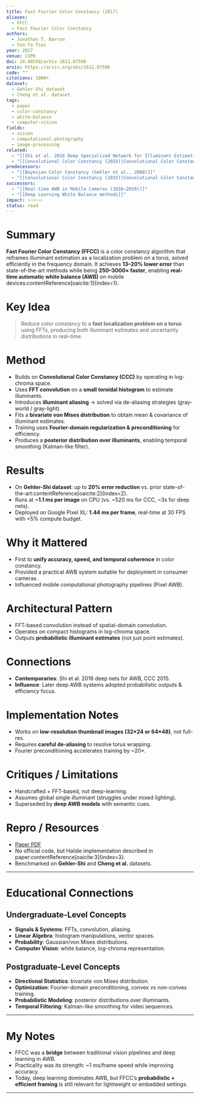 ```yaml
---
title: Fast Fourier Color Constancy (2017)
aliases:
  - FFCC
  - Fast Fourier Color Constancy
authors:
  - Jonathan T. Barron
  - Yun-Ta Tsai
year: 2017
venue: CVPR
doi: 10.48550/arXiv.1611.07596
arxiv: https://arxiv.org/abs/1611.07596
code: ""
citations: 1000+
dataset:
  - Gehler-Shi dataset
  - Cheng et al. dataset
tags:
  - paper
  - color-constancy
  - white-balance
  - computer-vision
fields:
  - vision
  - computational-photography
  - image-processing
related:
  - "[[Shi et al. 2016 Deep Specialized Network for Illuminant Estimation]]"
  - "[[Convolutional Color Constancy (2015)|Convolutional Color Constancy]]"
predecessors:
  - "[[Bayesian Color Constancy (Gehler et al., 2008)]]"
  - "[[Convolutional Color Constancy (2015)|Convolutional Color Constancy]]"
successors:
  - "[[Real-time AWB in Mobile Cameras (2016–2020)]]"
  - "[[Deep Learning White Balance methods]]"
impact: ⭐⭐⭐⭐⭐
status: read
---
```


# Summary
**Fast Fourier Color Constancy (FFCC)** is a color constancy algorithm that reframes illuminant estimation as a localization problem on a torus, solved efficiently in the frequency domain. It achieves **13–20% lower error** than state-of-the-art methods while being **250–3000× faster**, enabling **real-time automatic white balance (AWB)** on mobile devices:contentReference[oaicite:1]{index=1}.

# Key Idea
> Reduce color constancy to a **fast localization problem on a torus** using FFTs, producing both illuminant estimates and uncertainty distributions in real-time.

# Method
- Builds on **Convolutional Color Constancy (CCC)** by operating in log-chroma space.  
- Uses **FFT convolution** on a **small toroidal histogram** to estimate illuminants.  
- Introduces **illuminant aliasing** → solved via de-aliasing strategies (gray-world / gray-light).  
- Fits a **bivariate von Mises distribution** to obtain mean & covariance of illuminant estimates.  
- Training uses **Fourier-domain regularization & preconditioning** for efficiency.  
- Produces a **posterior distribution over illuminants**, enabling temporal smoothing (Kalman-like filter).  

# Results
- On **Gehler-Shi dataset**: up to **20% error reduction** vs. prior state-of-the-art:contentReference[oaicite:2]{index=2}.  
- Runs at **~1.1 ms per image** on CPU (vs. ~520 ms for CCC, ~3s for deep nets).  
- Deployed on Google Pixel XL: **1.44 ms per frame**, real-time at 30 FPS with <5% compute budget.  

# Why it Mattered
- First to **unify accuracy, speed, and temporal coherence** in color constancy.  
- Provided a practical AWB system suitable for deployment in consumer cameras.  
- Influenced mobile computational photography pipelines (Pixel AWB).  

# Architectural Pattern
- FFT-based convolution instead of spatial-domain convolution.  
- Operates on compact histograms in log-chroma space.  
- Outputs **probabilistic illuminant estimates** (not just point estimates).  

# Connections
- **Contemporaries**: Shi et al. 2016 deep nets for AWB, CCC 2015.  
- **Influence**: Later deep AWB systems adopted probabilistic outputs & efficiency focus.  

# Implementation Notes
- Works on **low-resolution thumbnail images (32×24 or 64×48)**, not full-res.  
- Requires **careful de-aliasing** to resolve torus wrapping.  
- Fourier preconditioning accelerates training by ~20×.  

# Critiques / Limitations
- Handcrafted + FFT-based, not deep-learning.  
- Assumes global single illuminant (struggles under mixed lighting).  
- Superseded by **deep AWB models** with semantic cues.  

# Repro / Resources
- [Paper PDF](https://arxiv.org/abs/1611.07596)  
- No official code, but Halide implementation described in paper:contentReference[oaicite:3]{index=3}.  
- Benchmarked on **Gehler-Shi** and **Cheng et al.** datasets.  

---

# Educational Connections

## Undergraduate-Level Concepts
- **Signals & Systems**: FFTs, convolution, aliasing.  
- **Linear Algebra**: histogram manipulations, vector spaces.  
- **Probability**: Gaussian/von Mises distributions.  
- **Computer Vision**: white balance, log-chroma representation.  

## Postgraduate-Level Concepts
- **Directional Statistics**: bivariate von Mises distribution.  
- **Optimization**: Fourier-domain preconditioning, convex vs non-convex training.  
- **Probabilistic Modeling**: posterior distributions over illuminants.  
- **Temporal Filtering**: Kalman-like smoothing for video sequences.  

---

# My Notes
- FFCC was a **bridge** between traditional vision pipelines and deep learning in AWB.  
- Practicality was its strength: ~1 ms/frame speed while improving accuracy.  
- Today, deep learning dominates AWB, but FFCC’s **probabilistic + efficient framing** is still relevant for lightweight or embedded settings.  

---
